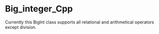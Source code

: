 # Big_integer_Cpp
Currently this BigInt class supports all relational and arithmetical operators except division.
